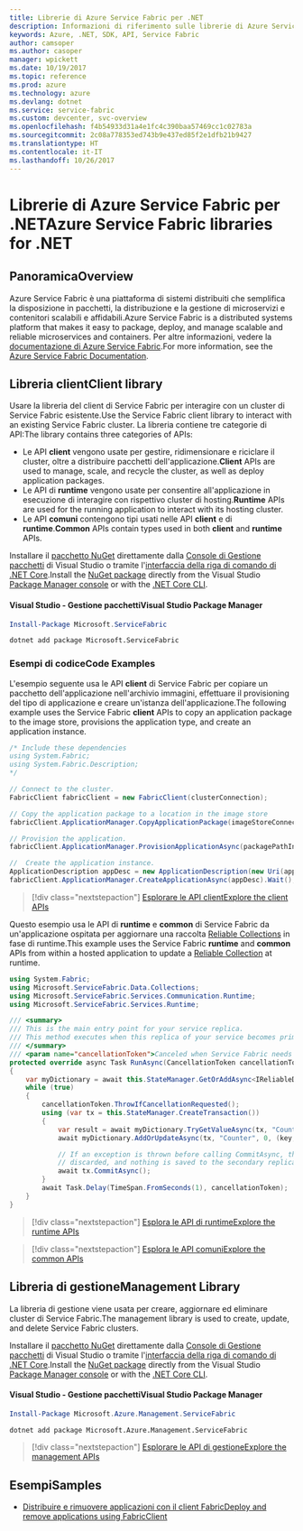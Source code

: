 ```yaml
---
title: Librerie di Azure Service Fabric per .NET
description: Informazioni di riferimento sulle librerie di Azure Service Fabric per .NET
keywords: Azure, .NET, SDK, API, Service Fabric
author: camsoper
ms.author: casoper
manager: wpickett
ms.date: 10/19/2017
ms.topic: reference
ms.prod: azure
ms.technology: azure
ms.devlang: dotnet
ms.service: service-fabric
ms.custom: devcenter, svc-overview
ms.openlocfilehash: f4b54933d31a4e1fc4c390baa57469cc1c02783a
ms.sourcegitcommit: 2c08a778353ed743b9e437ed85f2e1dfb21b9427
ms.translationtype: HT
ms.contentlocale: it-IT
ms.lasthandoff: 10/26/2017
---
```

# <a name="azure-service-fabric-libraries-for-net"></a><span data-ttu-id="5ae39-104">Librerie di Azure Service Fabric per .NET</span><span class="sxs-lookup"><span data-stu-id="5ae39-104">Azure Service Fabric libraries for .NET</span></span>

## <a name="overview"></a><span data-ttu-id="5ae39-105">Panoramica</span><span class="sxs-lookup"><span data-stu-id="5ae39-105">Overview</span></span>

<span data-ttu-id="5ae39-106">Azure Service Fabric è una piattaforma di sistemi distribuiti che semplifica la disposizione in pacchetti, la distribuzione e la gestione di microservizi e contenitori scalabili e affidabili.</span><span class="sxs-lookup"><span data-stu-id="5ae39-106">Azure Service Fabric is a distributed systems platform that makes it easy to package, deploy, and manage scalable and reliable microservices and containers.</span></span>  <span data-ttu-id="5ae39-107">Per altre informazioni, vedere la [documentazione di Azure Service Fabric](/azure/service-fabric/).</span><span class="sxs-lookup"><span data-stu-id="5ae39-107">For more information, see the [Azure Service Fabric Documentation](/azure/service-fabric/).</span></span>

## <a name="client-library"></a><span data-ttu-id="5ae39-108">Libreria client</span><span class="sxs-lookup"><span data-stu-id="5ae39-108">Client library</span></span>

<span data-ttu-id="5ae39-109">Usare la libreria del client di Service Fabric per interagire con un cluster di Service Fabric esistente.</span><span class="sxs-lookup"><span data-stu-id="5ae39-109">Use the Service Fabric client library to interact with an existing Service Fabric cluster.</span></span>  <span data-ttu-id="5ae39-110">La libreria contiene tre categorie di API:</span><span class="sxs-lookup"><span data-stu-id="5ae39-110">The library contains three categories of APIs:</span></span>

* <span data-ttu-id="5ae39-111">Le API **client** vengono usate per gestire, ridimensionare e riciclare il cluster, oltre a distribuire pacchetti dell'applicazione.</span><span class="sxs-lookup"><span data-stu-id="5ae39-111">**Client** APIs are used to manage, scale, and recycle the cluster, as well as deploy application packages.</span></span>
* <span data-ttu-id="5ae39-112">Le API di **runtime** vengono usate per consentire all'applicazione in esecuzione di interagire con rispettivo cluster di hosting.</span><span class="sxs-lookup"><span data-stu-id="5ae39-112">**Runtime** APIs are used for the running application to interact with its hosting cluster.</span></span>
* <span data-ttu-id="5ae39-113">Le API **comuni** contengono tipi usati nelle API **client** e di **runtime**.</span><span class="sxs-lookup"><span data-stu-id="5ae39-113">**Common** APIs contain types used in both **client** and **runtime** APIs.</span></span>

<span data-ttu-id="5ae39-114">Installare il [pacchetto NuGet](https://www.nuget.org/packages/Microsoft.ServiceFabric) direttamente dalla [Console di Gestione pacchetti][PackageManager] di Visual Studio o tramite l'[interfaccia della riga di comando di .NET Core][DotNetCLI].</span><span class="sxs-lookup"><span data-stu-id="5ae39-114">Install the [NuGet package](https://www.nuget.org/packages/Microsoft.ServiceFabric) directly from the Visual Studio [Package Manager console][PackageManager] or with the [.NET Core CLI][DotNetCLI].</span></span>

#### <a name="visual-studio-package-manager"></a><span data-ttu-id="5ae39-115">Visual Studio - Gestione pacchetti</span><span class="sxs-lookup"><span data-stu-id="5ae39-115">Visual Studio Package Manager</span></span>

```powershell
Install-Package Microsoft.ServiceFabric
```

```bash
dotnet add package Microsoft.ServiceFabric
```

### <a name="code-examples"></a><span data-ttu-id="5ae39-116">Esempi di codice</span><span class="sxs-lookup"><span data-stu-id="5ae39-116">Code Examples</span></span>

<span data-ttu-id="5ae39-117">L'esempio seguente usa le API **client** di Service Fabric per copiare un pacchetto dell'applicazione nell'archivio immagini, effettuare il provisioning del tipo di applicazione e creare un'istanza dell'applicazione.</span><span class="sxs-lookup"><span data-stu-id="5ae39-117">The following example uses the Service Fabric **client** APIs to copy an application package to the image store, provisions the application type, and create an application instance.</span></span>

```csharp
/* Include these dependencies
using System.Fabric;
using System.Fabric.Description;
*/

// Connect to the cluster.
FabricClient fabricClient = new FabricClient(clusterConnection);

// Copy the application package to a location in the image store
fabricClient.ApplicationManager.CopyApplicationPackage(imageStoreConnectionString, packagePath, packagePathInImageStore);

// Provision the application.
fabricClient.ApplicationManager.ProvisionApplicationAsync(packagePathInImageStore).Wait();

//  Create the application instance.
ApplicationDescription appDesc = new ApplicationDescription(new Uri(appName), appType, appVersion);
fabricClient.ApplicationManager.CreateApplicationAsync(appDesc).Wait();
```

> [!div class="nextstepaction"]
> [<span data-ttu-id="5ae39-118">Esplorare le API client</span><span class="sxs-lookup"><span data-stu-id="5ae39-118">Explore the client APIs</span></span>](/dotnet/api/overview/azure/servicefabric/client)

<span data-ttu-id="5ae39-119">Questo esempio usa le API di **runtime** e **common** di Service Fabric da un'applicazione ospitata per aggiornare una raccolta [Reliable Collections](/azure/service-fabric/service-fabric-reliable-services-reliable-collections) in fase di runtime.</span><span class="sxs-lookup"><span data-stu-id="5ae39-119">This example uses the Service Fabric **runtime** and **common** APIs from within a hosted application to update a [Reliable Collection](/azure/service-fabric/service-fabric-reliable-services-reliable-collections) at runtime.</span></span>

```csharp
using System.Fabric;
using Microsoft.ServiceFabric.Data.Collections;
using Microsoft.ServiceFabric.Services.Communication.Runtime;
using Microsoft.ServiceFabric.Services.Runtime;

/// <summary>
/// This is the main entry point for your service replica.
/// This method executes when this replica of your service becomes primary and has write status.
/// </summary>
/// <param name="cancellationToken">Canceled when Service Fabric needs to shut down this service replica.</param>
protected override async Task RunAsync(CancellationToken cancellationToken)
{
    var myDictionary = await this.StateManager.GetOrAddAsync<IReliableDictionary<string, long>>("myDictionary");
    while (true)
    {
        cancellationToken.ThrowIfCancellationRequested();
        using (var tx = this.StateManager.CreateTransaction())
        {
            var result = await myDictionary.TryGetValueAsync(tx, "Counter");
            await myDictionary.AddOrUpdateAsync(tx, "Counter", 0, (key, value) => ++value);

            // If an exception is thrown before calling CommitAsync, the transaction aborts, all changes are
            // discarded, and nothing is saved to the secondary replicas.
            await tx.CommitAsync();
        }
        await Task.Delay(TimeSpan.FromSeconds(1), cancellationToken);
    }
}
```

> [!div class="nextstepaction"]
> [<span data-ttu-id="5ae39-120">Esplora le API di runtime</span><span class="sxs-lookup"><span data-stu-id="5ae39-120">Explore the runtime APIs</span></span>](/dotnet/api/overview/azure/servicefabric/runtime)

> [!div class="nextstepaction"]
> [<span data-ttu-id="5ae39-121">Esplora le API comuni</span><span class="sxs-lookup"><span data-stu-id="5ae39-121">Explore the common APIs</span></span>](/dotnet/api/overview/azure/servicefabric/common)

## <a name="management-library"></a><span data-ttu-id="5ae39-122">Libreria di gestione</span><span class="sxs-lookup"><span data-stu-id="5ae39-122">Management Library</span></span>

<span data-ttu-id="5ae39-123">La libreria di gestione viene usata per creare, aggiornare ed eliminare cluster di Service Fabric.</span><span class="sxs-lookup"><span data-stu-id="5ae39-123">The management library is used to create, update, and delete Service Fabric clusters.</span></span>

<span data-ttu-id="5ae39-124">Installare il [pacchetto NuGet](https://www.nuget.org/packages/Microsoft.Azure.Management.ServiceFabric) direttamente dalla [Console di Gestione pacchetti][PackageManager] di Visual Studio o tramite l'[interfaccia della riga di comando di .NET Core][DotNetCLI].</span><span class="sxs-lookup"><span data-stu-id="5ae39-124">Install the [NuGet package](https://www.nuget.org/packages/Microsoft.Azure.Management.ServiceFabric) directly from the Visual Studio [Package Manager console][PackageManager] or with the [.NET Core CLI][DotNetCLI].</span></span>

#### <a name="visual-studio-package-manager"></a><span data-ttu-id="5ae39-125">Visual Studio - Gestione pacchetti</span><span class="sxs-lookup"><span data-stu-id="5ae39-125">Visual Studio Package Manager</span></span>

```powershell
Install-Package Microsoft.Azure.Management.ServiceFabric
```

```bash
dotnet add package Microsoft.Azure.Management.ServiceFabric
```

> [!div class="nextstepaction"]
> [<span data-ttu-id="5ae39-126">Esplorare le API di gestione</span><span class="sxs-lookup"><span data-stu-id="5ae39-126">Explore the management APIs</span></span>](/dotnet/api/overview/azure/servicefabric/management)

## <a name="samples"></a><span data-ttu-id="5ae39-127">Esempi</span><span class="sxs-lookup"><span data-stu-id="5ae39-127">Samples</span></span>

* [<span data-ttu-id="5ae39-128">Distribuire e rimuovere applicazioni con il client Fabric</span><span class="sxs-lookup"><span data-stu-id="5ae39-128">Deploy and remove applications using FabricClient</span></span>](/azure/service-fabric/service-fabric-deploy-remove-applications-fabricclient)

[PackageManager]: https://docs.microsoft.com/nuget/tools/package-manager-console
[DotNetCLI]: https://docs.microsoft.com/dotnet/core/tools/dotnet-add-package
